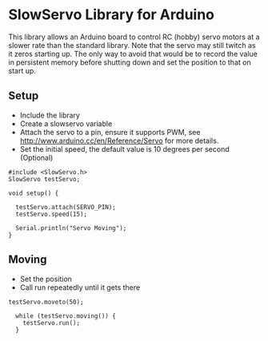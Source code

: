 # SlowServo Library for Arduino
This library allows an Arduino board to control RC (hobby) servo motors at a slower rate than the standard library. Note that the servo may still twitch as it zeros starting up. The only way to avoid that would be to record the value in persistent memory before shutting down and set the position to that on start up.

## Setup

* Include the library
* Create a slowservo variable
* Attach the servo to a pin, ensure it supports PWM, see http://www.arduino.cc/en/Reference/Servo for more details.
* Set the initial speed, the default value is 10 degrees per second (Optional)

```
#include <SlowServo.h>
SlowServo testServo;

void setup() {

  testServo.attach(SERVO_PIN);
  testServo.speed(15);

  Serial.println("Servo Moving");
}
```

## Moving

* Set the position
* Call run repeatedly until it gets there

```
testServo.moveto(50);
  
  while (testServo.moving()) {
    testServo.run();
  }
```

